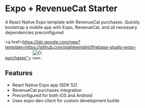 # Expo + RevenueCat Starter

A React Native Expo template with RevenueCat purchases. Quickly bootstrap a mobile app with Expo, RevenueCat, and all necessary dependencies preconfigured.

<a href=https://idx.google.com/new?template=https://github.com/plahteenlahti/firebase-studio-expo-purchases">
<img
    height="32"
    alt="Open in Firebase Studio"
    src="https://cdn.firebasestudio.dev/btn/open_light_32.svg">
</a>

## Features

- React Native Expo app (SDK 52)
- RevenueCat purchases integration
- Preconfigured for both iOS and Android
- Uses expo-dev-client for custom development builds
